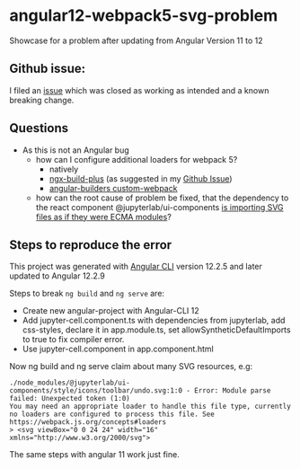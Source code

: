 # angular12-webpack5-svg-problem
Showcase for a problem after updating from Angular Version 11 to 12

## Github issue: 

I filed an [issue](https://github.com/angular/angular-cli/issues/21738) which was closed as working as intended and a known breaking change.

## Questions
- As this is not an Angular bug
  - how can I configure additional loaders for webpack 5?
    - natively
    - [ngx-build-plus](https://github.com/manfredsteyer/ngx-build-plus) (as suggested in my [Github Issue](https://github.com/angular/angular-cli/issues/21738#issuecomment-918056358))
    - [angular-builders custom-webpack](https://github.com/just-jeb/angular-builders)
  - how can the root cause of problem be fixed, that the dependency to the react component @jupyterlab/ui-components [is importing SVG files as if they were ECMA modules](https://github.com/jupyterlab/jupyterlab/blob/7c5092e0d8d5d8e7fc2d1e51f8e4f9258d49922d/packages/ui-components/src/icon/iconimports.ts)?

## Steps to reproduce the error
This project was generated with [Angular CLI](https://github.com/angular/angular-cli) version 12.2.5 and later updated to Angular 12.2.9

Steps to break `ng build` and `ng serve` are:
- Create new angular-project with Angular-CLI 12
- Add jupyter-cell.component.ts with dependencies from jupyterlab, add css-styles, declare it in app.module.ts, set allowSyntheticDefaultImports to true to fix compiler error.
- Use jupyter-cell.component in app.component.html

Now ng build and ng serve claim about many SVG resources, e.g:
```
./node_modules/@jupyterlab/ui-components/style/icons/toolbar/undo.svg:1:0 - Error: Module parse failed: Unexpected token (1:0)
You may need an appropriate loader to handle this file type, currently no loaders are configured to process this file. See https://webpack.js.org/concepts#loaders
> <svg viewBox="0 0 24 24" width="16" xmlns="http://www.w3.org/2000/svg">
```

The same steps with angular 11 work just fine.
